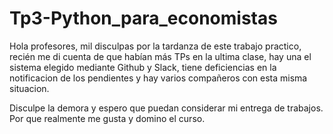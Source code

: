 # Tp3-Python_para_economistas
Hola profesores, mil disculpas por la tardanza de este trabajo practico, 
recién me di cuenta de que habían más TPs en la ultima clase, hay una el sistema elegido mediante Github y Slack, 
tiene deficiencias en la notificacion de los pendientes y hay varios compañeros con esta misma situacion.

Disculpe la demora y espero que puedan considerar mi entrega de trabajos.
Por que realmente me gusta y domino el curso.

